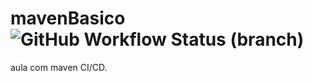 # mavenBasico ![GitHub Workflow Status (branch)](https://img.shields.io/github/workflow/status/gabriel-masson/mavenBasico/aulaMaven/master)
aula com maven CI/CD.
